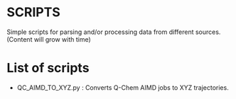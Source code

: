 # SCRIPTS
Simple scripts for parsing and/or processing data from different sources. (Content will grow with time)

# List of scripts
- QC_AIMD_TO_XYZ.py : Converts Q-Chem AIMD jobs to XYZ trajectories.
